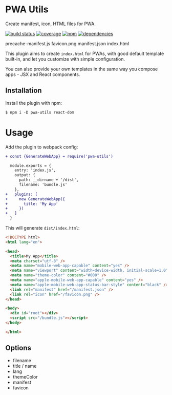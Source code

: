 # PWA Utils

Create manifest, icon, HTML files for PWA.

[![build status](https://travis-ci.org/dk00/pwa-utils.svg)](//travis-ci.org/dk00/pwa-utils)
[![coverage](https://codecov.io/gh/dk00/pwa-utils/branch/master/graph/badge.svg)](//codecov.io/gh/dk00/pwa-utils)
[![npm](https://img.shields.io/npm/v/pwa-utils.svg)](//npm.im/pwa-utils)
[![dependencies](https://david-dm.org/dk00/pwa-utils/status.svg)](//david-dm.org/dk00/pwa-utils)

precache-manifest.js
favicon.png
manifest.json
index.html

This plugin aims to create `index.html` for PWAs, with good default template built-in, and let you customize with simple configuration.

You can also provide your own templates in the same way you compose apps - JSX and React components.

## Installation

Install the plugin with npm:

`$ npm i -D pwa-utils react-dom`

# Usage

Add the plugin to webpack config:

```diff
+ const {GenerateWebApp} = require('pwa-utils')

  module.exports = {
    entry: 'index.js',
    output: {
      path: __dirname + '/dist',
      filename: 'bundle.js'
    },
+   plugins: [
+     new GenerateWebApp({
+       title: 'My App'
+     })
+   ]
  }
```

This will generate `dist/index.html`:

```html
<!DOCTYPE html>
<html lang="en">

<head>
  <title>My App</title>
  <meta charset="utf-8" />
  <meta name="mobile-web-app-capable" content="yes" />
  <meta name="viewport" content="width=device-width, initial-scale=1.0" />
  <meta name="theme-color" content="#000" />
  <meta name="apple-mobile-web-app-capable" content="yes" />
  <meta name="apple-mobile-web-app-status-bar-style" content="black" />
  <link rel="manifest" href="/manifest.json" />
  <link rel="icon" href="/favicon.png" />
</head>

<body>
  <div id="root"></div>
  <script src="/bundle.js"></script>
</body>

</html>
```

## Options

- filename
- title / name
- lang
- themeColor
- manifest
- favicon
